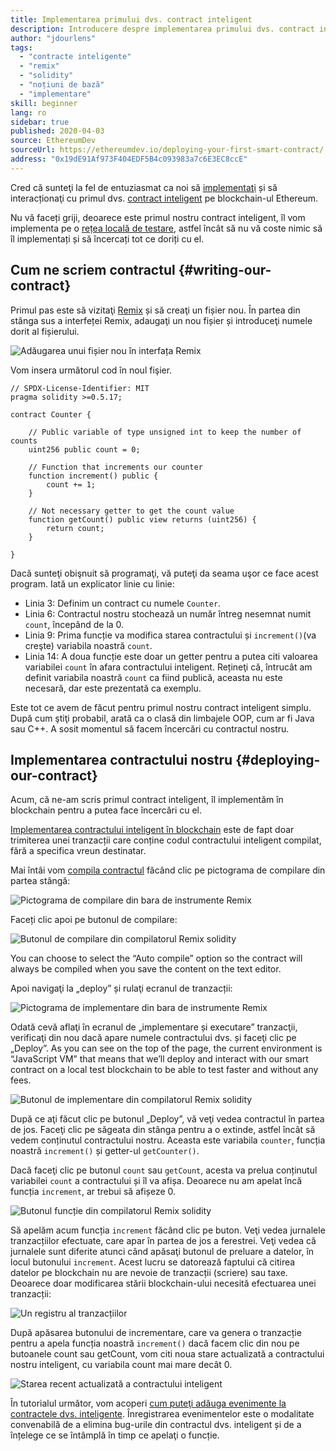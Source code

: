 ```yaml
---
title: Implementarea primului dvs. contract inteligent
description: Introducere despre implementarea primului dvs. contract inteligent într-o rețea de testare Ethereum
author: "jdourlens"
tags:
  - "contracte inteligente"
  - "remix"
  - "solidity"
  - "noțiuni de bază"
  - "implementare"
skill: beginner
lang: ro
sidebar: true
published: 2020-04-03
source: EthereumDev
sourceUrl: https://ethereumdev.io/deploying-your-first-smart-contract/
address: "0x19dE91Af973F404EDF5B4c093983a7c6E3EC8ccE"
---
```


Cred că sunteţi la fel de entuziasmat ca noi să [implementaţi](/developers/docs/smart-contracts/deploying/) și să interacționaţi cu primul dvs. [contract inteligent](/developers/docs/smart-contracts/) pe blockchain-ul Ethereum.

Nu vă faceți griji, deoarece este primul nostru contract inteligent, îl vom implementa pe o [rețea locală de testare](/developers/docs/networks/), astfel încât să nu vă coste nimic să îl implementați și să încercați tot ce doriți cu el.

## Cum ne scriem contractul {#writing-our-contract}

Primul pas este să vizitaţi [Remix](https://remix.ethereum.org/) și să creaţi un fișier nou. În partea din stânga sus a interfeței Remix, adaugaţi un nou fișier și introduceţi numele dorit al fișierului.

![Adăugarea unui fișier nou în interfața Remix](./remix.png)

Vom insera următorul cod în noul fişier.

```solidity
// SPDX-License-Identifier: MIT
pragma solidity >=0.5.17;

contract Counter {

    // Public variable of type unsigned int to keep the number of counts
    uint256 public count = 0;

    // Function that increments our counter
    function increment() public {
        count += 1;
    }

    // Not necessary getter to get the count value
    function getCount() public view returns (uint256) {
        return count;
    }

}
```

Dacă sunteţi obişnuit să programaţi, vă puteţi da seama uşor ce face acest program. Iată un explicator linie cu linie:

- Linia 3: Definim un contract cu numele `Counter`.
- Linia 6: Contractul nostru stochează un număr întreg nesemnat numit `count`, începând de la 0.
- Linia 9: Prima funcție va modifica starea contractului și `increment()`(va creşte) variabila noastră `count`.
- Linia 14: A doua funcție este doar un getter pentru a putea citi valoarea variabilei `count` în afara contractului inteligent. Rețineţi că, întrucât am definit variabila noastră `count` ca fiind publică, aceasta nu este necesară, dar este prezentată ca exemplu.

Este tot ce avem de făcut pentru primul nostru contract inteligent simplu. După cum ştiţi probabil, arată ca o clasă din limbajele OOP, cum ar fi Java sau C++. A sosit momentul să facem încercări cu contractul nostru.

## Implementarea contractului nostru {#deploying-our-contract}

Acum, că ne-am scris primul contract inteligent, îl implementăm în blockchain pentru a putea face încercări cu el.

[Implementarea contractului inteligent în blockchain](/developers/docs/smart-contracts/deploying/) este de fapt doar trimiterea unei tranzacții care conține codul contractului inteligent compilat, fără a specifica vreun destinatar.

Mai întâi vom [compila contractul](/developers/docs/smart-contracts/compiling/) făcând clic pe pictograma de compilare din partea stângă:

![Pictograma de compilare din bara de instrumente Remix](./remix-compile-button.png)

Faceți clic apoi pe butonul de compilare:

![Butonul de compilare din compilatorul Remix solidity](./remix-compile.png)

You can choose to select the “Auto compile” option so the contract will always be compiled when you save the content on the text editor.

Apoi navigaţi la „deploy” și rulaţi ecranul de tranzacții:

![Pictograma de implementare din bara de instrumente Remix](./remix-deploy.png)

Odată cevă aflaţi în ecranul de „implementare și executare” tranzacţii, verificaţi din nou dacă apare numele contractului dvs. și faceţi clic pe „Deploy”. As you can see on the top of the page, the current environment is “JavaScript VM” that means that we’ll deploy and interact with our smart contract on a local test blockchain to be able to test faster and without any fees.

![Butonul de implementare din compilatorul Remix solidity](./remix-deploy-button.png)

După ce aţi făcut clic pe butonul „Deploy”, vă veţi vedea contractul în partea de jos. Faceţi clic pe săgeata din stânga pentru a o extinde, astfel încât să vedem conținutul contractului nostru. Aceasta este variabila `counter`, funcția noastră `increment()` și getter-ul `getCounter()`.

Dacă faceţi clic pe butonul `count` sau `getCount`, acesta va prelua conținutul variabilei `count` a contractului și îl va afișa. Deoarece nu am apelat încă funcția `increment`, ar trebui să afișeze 0.

![Butonul funcție din compilatorul Remix solidity](./remix-function-button.png)

Să apelăm acum funcția `increment` făcând clic pe buton. Veţi vedea jurnalele tranzacțiilor efectuate, care apar în partea de jos a ferestrei. Veţi vedea că jurnalele sunt diferite atunci când apăsaţi butonul de preluare a datelor, în locul butonului `increment`. Acest lucru se datorează faptului că citirea datelor pe blockchain nu are nevoie de tranzacții (scriere) sau taxe. Deoarece doar modificarea stării blockchain-ului necesită efectuarea unei tranzacții:

![Un registru al tranzacțiilor](./transaction-log.png)

După apăsarea butonului de incrementare, care va genera o tranzacție pentru a apela funcția noastră `increment()` dacă facem clic din nou pe butoanele count sau getCount, vom citi noua stare actualizată a contractului nostru inteligent, cu variabila count mai mare decât 0.

![Starea recent actualizată a contractului inteligent](./updated-state.png)

În tutorialul următor, vom acoperi [cum puteţi adăuga evenimente la contractele dvs. inteligente](/developers/tutorials/logging-events-smart-contracts/). Înregistrarea evenimentelor este o modalitate convenabilă de a elimina bug-urile din contractul dvs. inteligent și de a înțelege ce se întâmplă în timp ce apelaţi o funcție.
